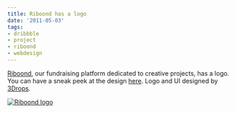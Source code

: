 ```yaml
---
title: Riboond has a logo
date: '2011-05-03'
tags:
- dribbble
- project
- riboond
- webdesign
---
```


[Riboond](http://riboond.com/), our fundraising platform dedicated to creative projects, has a logo. You can have a sneak peek at the design 
[here](http://blog.yafoy.com/2011/04/fundraising-platform-for-art-and-creative-projects/). Logo and UI designed by 
[3Drops](http://dribbble.com/3drops).


[![Riboond logo](http://blog.yafoy.com/wp-content/uploads/Logo_riboond.png)](http://blog.yafoy.com/2011/05/riboond-has-a-logo/logo_riboond/)
